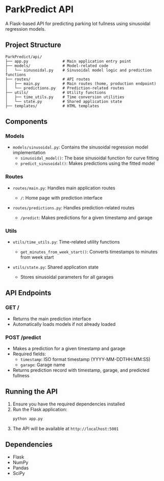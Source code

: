 # ParkPredict API

A Flask-based API for predicting parking lot fullness using sinusoidal regression models.

## Project Structure

```
ParkPredict/api/
├── app.py               # Main application entry point
├── models/              # Model-related code
│   └── sinusoidal.py    # Sinusoidal model logic and prediction functions
├── routes/              # API routes
│   ├── main.py          # Main routes (home, production endpoint)
│   └── predictions.py   # Prediction-related routes
├── utils/               # Utility functions
│   ├── time_utils.py    # Time conversion utilities
│   └── state.py         # Shared application state
├── templates/           # HTML templates
```

## Components

### Models
- `models/sinusoidal.py`: Contains the sinusoidal regression model implementation
  - `sinusoidal_model()`: The base sinusoidal function for curve fitting
  - `predict_sinusoidal()`: Makes predictions using the fitted model

### Routes
- `routes/main.py`: Handles main application routes
  - `/`: Home page with prediction interface

- `routes/predictions.py`: Handles prediction-related routes
  - `/predict`: Makes predictions for a given timestamp and garage

### Utils
- `utils/time_utils.py`: Time-related utility functions
  - `get_minutes_from_week_start()`: Converts timestamps to minutes from week start

- `utils/state.py`: Shared application state
  - Stores sinusoidal parameters for all garages

## API Endpoints

### GET /
- Returns the main prediction interface
- Automatically loads models if not already loaded

### POST /predict
- Makes a prediction for a given timestamp and garage
- Required fields:
  - `timestamp`: ISO format timestamp (YYYY-MM-DDTHH:MM:SS)
  - `garage`: Garage name
- Returns prediction record with timestamp, garage, and predicted fullness

## Running the API

1. Ensure you have the required dependencies installed
2. Run the Flask application:
   ```bash
   python app.py
   ```
3. The API will be available at `http://localhost:5001`

## Dependencies
- Flask
- NumPy
- Pandas
- SciPy